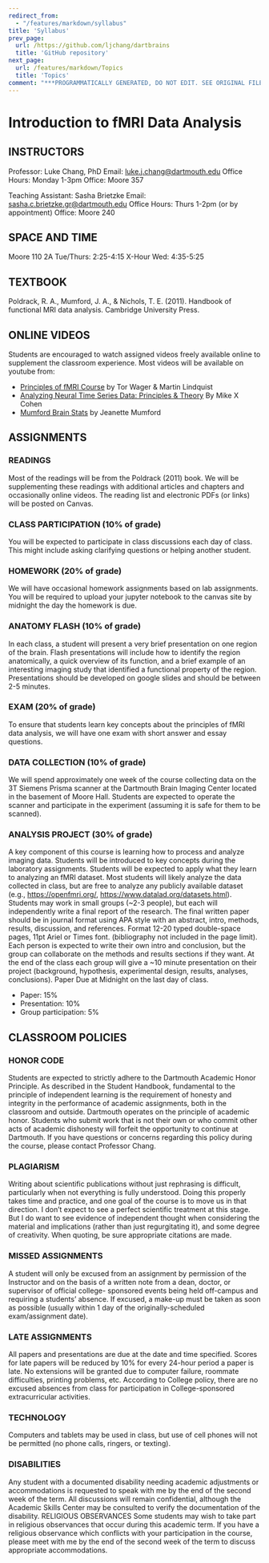 ```yaml
---
redirect_from:
  - "/features/markdown/syllabus"
title: 'Syllabus'
prev_page:
  url: /https://github.com/ljchang/dartbrains
  title: 'GitHub repository'
next_page:
  url: /features/markdown/Topics
  title: 'Topics'
comment: "***PROGRAMMATICALLY GENERATED, DO NOT EDIT. SEE ORIGINAL FILES IN /content***"
---
```

# Introduction to fMRI Data Analysis

## INSTRUCTORS

Professor: Luke Chang, PhD
Email: luke.j.chang@dartmouth.edu
Office Hours: Monday 1-3pm
Office: Moore 357

Teaching Assistant: Sasha Brietzke
Email: sasha.c.brietzke.gr@dartmouth.edu
Office Hours: Thurs 1-2pm (or by appointment)
Office: Moore 240

## SPACE AND TIME
Moore 110
2A Tue/Thurs: 2:25-4:15
X-Hour Wed:  4:35-5:25

## TEXTBOOK
Poldrack, R. A., Mumford, J. A., & Nichols, T. E. (2011). Handbook of functional MRI data analysis. Cambridge University Press.

## ONLINE VIDEOS
Students are encouraged to watch assigned videos freely available online to supplement the classroom experience.  Most videos will be available on youtube from:
 - [Principles of fMRI Course](https://www.youtube.com/channel/UC_BIby85hZmcItMrkAlc8eA) by Tor Wager & Martin Lindquist
 - [Analyzing Neural Time Series Data: Principles & Theory](http://mikexcohen.com/lectures.html) By Mike X Cohen
 - [Mumford Brain Stats](https://www.youtube.com/channel/UCZ7gF0zm35FwrFpDND6DWeA) by Jeanette Mumford
 
## ASSIGNMENTS

### READINGS
Most of the readings will be from the Poldrack (2011) book. We will be supplementing these readings with additional articles and chapters and occasionally online videos. The reading list and electronic PDFs (or links) will be posted on Canvas.

### CLASS PARTICIPATION (10% of grade)
You will be expected to participate in class discussions each day of class. This might include asking clarifying questions or helping another student.

### HOMEWORK (20% of grade)
We will have occasional homework assignments based on lab assignments. You will be required to upload your jupyter notebook to the canvas site by midnight the day the homework is due.

### ANATOMY FLASH (10% of grade)
In each class, a student will present a very brief presentation on one region of the brain. Flash presentations will include how to identify the region anatomically, a quick overview of its function, and a brief example of an interesting imaging study that identified a functional property of the region. Presentations should be developed on google slides and should be between 2-5 minutes.

### EXAM (20% of grade)
To ensure that students learn key concepts about the principles of fMRI data analysis, we will have one exam with short answer and essay questions.

### DATA COLLECTION (10% of grade)
We will spend approximately one week of the course collecting data on the 3T Siemens Prisma scanner at the Dartmouth Brain Imaging Center located in the basement of Moore Hall. Students are expected to operate the scanner and participate in the experiment (assuming it is safe for them to be scanned).

### ANALYSIS PROJECT (30% of grade)
A key component of this course is learning how to process and analyze imaging data. Students will be introduced to key concepts during the laboratory assignments. Students will be expected to apply what they learn to analyzing an fMRI dataset. Most students will likely analyze the data collected in class, but are free to analyze any publicly available dataset (e.g., https://openfmri.org/, https://www.datalad.org/datasets.html). Students may work in small groups (~2-3 people), but each will independently write a final report of the research.  The final written paper should be in journal format using APA style with an abstract, intro, methods, results, discussion, and references. Format 12-20 typed double-space pages, 11pt Ariel or Times font. (bibliography not included in the page limit).  Each person is expected to write their own intro and conclusion, but the group can collaborate on the methods and results sections if they want.  At the end of the class each group will give a ~10 minute presentation on their project (background, hypothesis, experimental design, results, analyses, conclusions).  Paper Due at Midnight on the last day of class.
 - Paper: 15%
 - Presentation: 10%
 - Group participation: 5%

## CLASSROOM POLICIES
### HONOR CODE
Students are expected to strictly adhere to the Dartmouth Academic Honor Principle. As described in the Student Handbook, fundamental to the principle of independent learning is the requirement of honesty and integrity in the performance of academic assignments, both in the classroom and outside. Dartmouth operates on the principle of academic honor. Students who submit work that is not their own or who commit other acts of academic dishonesty will forfeit the opportunity to continue at Dartmouth. If you have questions or concerns regarding this policy during the course, please contact Professor Chang.

### PLAGIARISM
Writing about scientific publications without just rephrasing is difficult, particularly when not everything is fully understood. Doing this properly takes time and practice, and one goal of the course is to move us in that direction. I don’t expect to see a perfect scientific treatment at this stage. But I do want to see evidence of independent thought when considering the material and implications (rather than just regurgitating it), and some degree of creativity. When quoting, be sure appropriate citations are made.

### MISSED ASSIGNMENTS
A student will only be excused from an assignment by permission of the Instructor and on the basis of a written note from a dean, doctor, or supervisor of official college- sponsored events being held off-campus and requiring a students’ absence. If excused, a make-up must be taken as soon as possible (usually within 1 day of the originally-scheduled exam/assignment date).

### LATE ASSIGNMENTS
All papers and presentations are due at the date and time specified.  Scores for late papers will be reduced by 10% for every 24-hour period a paper is late. No extensions will be granted due to computer failure, roommate difficulties, printing problems, etc.  According to College policy, there are no excused absences from class for participation in College-sponsored extracurricular activities.

### TECHNOLOGY
Computers and tablets may be used in class, but use of cell phones will not be permitted (no phone calls, ringers, or texting).

### DISABILITIES
Any student with a documented disability needing academic adjustments or accommodations is requested to speak with me by the end of the second week of the term. All discussions will remain confidential, although the Academic Skills Center may be consulted to verify the documentation of the disability.
RELIGIOUS OBSERVANCES Some students may wish to take part in religious observances that occur during this academic term. If you have a religious observance which conflicts with your participation in the course, please meet with me by the end of the second week of the term to discuss appropriate accommodations.
